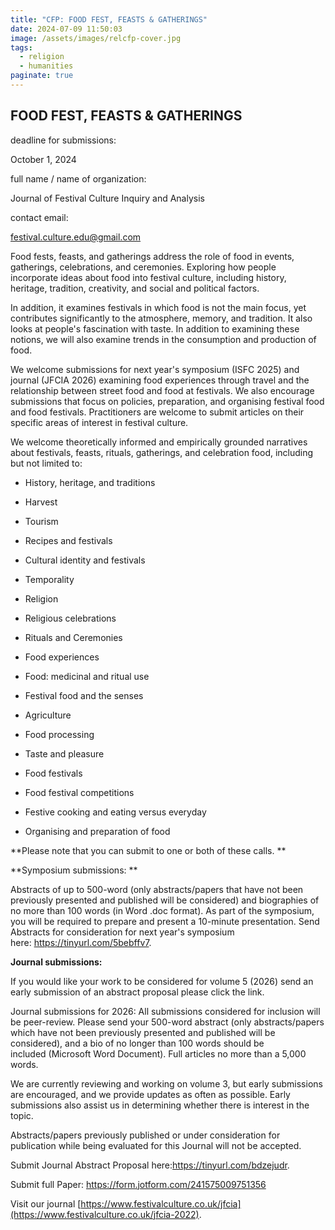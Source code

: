 ```yaml
---
title: "CFP: FOOD FEST, FEASTS & GATHERINGS"
date: 2024-07-09 11:50:03
image: /assets/images/relcfp-cover.jpg
tags:
  - religion
  - humanities
paginate: true   
---
```

FOOD FEST, FEASTS & GATHERINGS
------------------------------

deadline for submissions: 

October 1, 2024

full name / name of organization: 

Journal of Festival Culture Inquiry and Analysis

contact email: 

<festival.culture.edu@gmail.com>

Food fests, feasts, and gatherings address the role of food in events, gatherings, celebrations, and ceremonies. Exploring how people incorporate ideas about food into festival culture, including history, heritage, tradition, creativity, and social and political factors. 

In addition, it examines festivals in which food is not the main focus, yet contributes significantly to the atmosphere, memory, and tradition. It also looks at people's fascination with taste. In addition to examining these notions, we will also examine trends in the consumption and production of food.

We welcome submissions for next year's symposium (ISFC 2025) and journal (JFCIA 2026) examining food experiences through travel and the relationship between street food and food at festivals. We also encourage submissions that focus on policies, preparation, and organising festival food and food festivals. Practitioners are welcome to submit articles on their specific areas of interest in festival culture.

We welcome theoretically informed and empirically grounded narratives about festivals, feasts, rituals, gatherings, and celebration food, including but not limited to:

- History, heritage, and traditions

- Harvest

- Tourism

- Recipes and festivals

- Cultural identity and festivals

- Temporality

- Religion

- Religious celebrations

- Rituals and Ceremonies

- Food experiences

- Food: medicinal and ritual use

- Festival food and the senses

- Agriculture

- Food processing

- Taste and pleasure

- Food festivals

- Food festival competitions

- Festive cooking and eating versus everyday

- Organising and preparation of food 

**Please note that you can submit to one or both of these calls. **

**Symposium submissions: **

Abstracts of up to 500-word (only abstracts/papers that have not been previously presented and published will be considered) and biographies of no more than 100 words (in Word .doc format). As part of the symposium, you will be required to prepare and present a 10-minute presentation. Send Abstracts for consideration for next year's symposium here: <https://tinyurl.com/5bebffv7>.

**Journal submissions:**

If you would like your work to be considered for volume 5 (2026) send an early submission of an abstract proposal please click the link.

Journal submissions for 2026: All submissions considered for inclusion will be peer-review. Please send your 500-word abstract (only abstracts/papers which have not been previously presented and published will be considered), and a bio of no longer than 100 words should be included (Microsoft Word Document). Full articles no more than a 5,000 words. 

We are currently reviewing and working on volume 3, but early submissions are encouraged, and we provide updates as often as possible. Early submissions also assist us in determining whether there is interest in the topic.

Abstracts/papers previously published or under consideration for publication while being evaluated for this Journal will not be accepted.

Submit Journal Abstract Proposal here:<https://tinyurl.com/bdzejudr>.

Submit full Paper: <https://form.jotform.com/241575009751356>

Visit our journal [https://www.festivalculture.co.uk/jfcia](https://www.festivalculture.co.uk/jfcia-2022).
